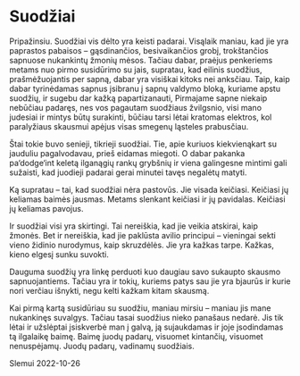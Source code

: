 # Suodžiai

Pripažinsiu. Suodžiai vis dėlto yra keisti padarai. Visąlaik maniau, kad jie yra paprastos pabaisos –
gąsdinančios, besivaikančios grobį, trokštančios sapnuose nukankintų žmonių mėsos. Tačiau dabar, praėjus
penkeriems metams nuo pirmo susidūrimo su jais, supratau, kad eilinis suodžius, prašmėžuojantis per
sapną, dabar yra visiškai kitoks nei anksčiau. Taip, kaip dabar tyrinėdamas sapnus įsibranu į sapnų valdymo
bloką, kuriame apstu suodžių, ir sugebu dar kažką papartizanauti, Pirmajame sapne niekaip nebūčiau
padaręs, nes vos pagautam suodžiaus žvilgsnio, visi mano judesiai ir mintys būtų surakinti, būčiau tarsi
lėtai kratomas elektros, kol paralyžiaus skausmui apėjus visas smegenų ląsteles prabusčiau.

Štai tokie buvo senieji, tikrieji suodžiai. Tie, apie kuriuos kiekvienąkart su jauduliu pagalvodavau, prieš
eidamas miegoti. O dabar pakanka pa‘dodge‘int keletą ilganągių rankų grybšnių ir viena galingesne mintimi
gali sužaisti, kad juodieji padarai gerai minutei tavęs negalėtų matyti.

Ką supratau – tai, kad suodžiai nėra pastovūs. Jie visada keičiasi. Keičiasi jų keliamas baimės jausmas.
Metams slenkant keičiasi ir jų pavidalas. Keičiasi jų keliamas pavojus.

Ir suodžiai visi yra skirtingi. Tai nereiškia, kad jie veikia atskirai, kaip žmonės. Bet ir nereiškia, kad jie
paklūsta avilio principui – vieningai sekti vieno židinio nurodymus, kaip skruzdėlės. Jie yra kažkas tarpe.
Kažkas, kieno elgesį sunku suvokti.

Dauguma suodžių yra linkę perduoti kuo daugiau savo sukaupto skausmo sapnuojantiems. Tačiau yra ir
tokių, kuriems patys sau jie yra bjaurūs ir kurie nori verčiau išnykti, negu kelti kažkam kitam skausmą.

Kai pirmą kartą susidūriau su suodžiu, maniau mirsiu – maniau jis mane nukankinęs suvalgys. Tačiau tasai
suodžius nieko panašaus nedarė. Jis tik lėtai ir užslėptai įsiskverbė man į galvą, ją sujaukdamas ir joje
įsodindamas tą ilgalaikę baimę. Baimę juodų padarų, visuomet kintančių, visuomet nenuspėjamų. Juodų
padarų, vadinamų suodžiais.

Slemui 2022-10-26
